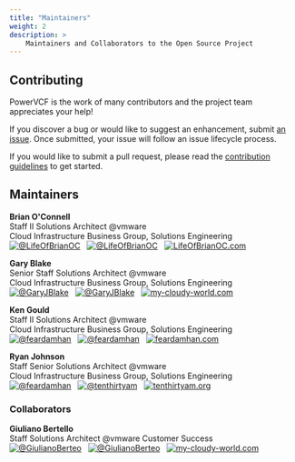 ```yaml
---
title: "Maintainers"
weight: 2
description: >
    Maintainers and Collaborators to the Open Source Project
---
```


## Contributing

PowerVCF is the work of many contributors and the project team appreciates your help!

If you discover a bug or would like to suggest an enhancement, submit [an issue](issues). Once submitted, your issue will follow an issue lifecycle process.

If you would like to submit a pull request, please read the [contribution guidelines](/docs/contribution/guidelines) to get started.

## Maintainers

**Brian O'Connell**  
Staff II Solutions Architect @vmware  
Cloud Infrastructure Business Group, Solutions Engineering  
[![@LifeOfBrianOC](https://img.shields.io/badge/GitHub-100000?style=flat-square&logo=github&logoColor=white)](https://github.com/LifeOfBrianOC)&nbsp;&nbsp;&nbsp;[![@LifeOfBrianOC](https://img.shields.io/badge/Twitter-1DA1F2?style=flat-square&logo=twitter&logoColor=white)](https://twitter.com/LifeOfBrianOC)&nbsp;&nbsp;&nbsp;[![LifeOfBrianOC.com](https://img.shields.io/badge/Blog-FF8800?style=flat-square&logo=rss&logoColor=white)](https://LifeOfBrianOC.com)

**Gary Blake**  
Senior Staff Solutions Architect @vmware  
Cloud Infrastructure Business Group, Solutions Engineering  
[![@GaryJBlake](https://img.shields.io/badge/GitHub-100000?style=flat-square&logo=github&logoColor=white)](https://github.com/GaryJBlake)&nbsp;&nbsp;&nbsp;[![@GaryJBlake](https://img.shields.io/badge/Twitter-1DA1F2?style=flat-square&logo=twitter&logoColor=white)](https://twitter.com/GaryJBlake)&nbsp;&nbsp;&nbsp;[![my-cloudy-world.com](https://img.shields.io/badge/Blog-FF8800?style=flat-square&logo=rss&logoColor=white)](https://my-cloudy-world.com)

**Ken Gould**  
Staff II Solutions Architect @vmware  
Cloud Infrastructure Business Group, Solutions Engineering  
[![@feardamhan](https://img.shields.io/badge/GitHub-100000?style=flat-square&logo=github&logoColor=white)](https://github.com/feardamhan)&nbsp;&nbsp;&nbsp;[![@feardamhan](https://img.shields.io/badge/Twitter-1DA1F2?style=flat-square&logo=twitter&logoColor=white)](https://twitter.com/feardamhan)&nbsp;&nbsp;&nbsp;[![feardamhan.com](https://img.shields.io/badge/Blog-FF8800?style=flat-square&logo=rss&logoColor=white)](https://feardamhan.com)

**Ryan Johnson**  
Staff Senior Solutions Architect @vmware  
Cloud Infrastructure Business Group, Solutions Engineering  
[![@feardamhan](https://img.shields.io/badge/GitHub-100000?style=flat-square&logo=github&logoColor=white)](https://github.com/tenthirtyam)&nbsp;&nbsp;&nbsp;[![@tenthirtyam](https://img.shields.io/badge/Twitter-1DA1F2?style=flat-square&logo=twitter&logoColor=white)](https://twitter.com/tenthirtyam)&nbsp;&nbsp;&nbsp;[![tenthirtyam.org](https://img.shields.io/badge/Blog-FF8800?style=flat-square&logo=rss&logoColor=white)](https://tenthirtyam.org)

### Collaborators

**Giuliano Bertello**  
Staff Solutions Architect @vmware
Customer Success  
[![@GiulianoBerteo](https://img.shields.io/badge/GitHub-100000?style=flat-square&logo=github&logoColor=white)](https://github.com/GiulianoBerteo)&nbsp;&nbsp;&nbsp;[![@GiulianoBerteo](https://img.shields.io/badge/Twitter-1DA1F2?style=flat-square&logo=twitter&logoColor=white)](https://twitter.com/GiulianoBerteo)&nbsp;&nbsp;&nbsp;[![my-cloudy-world.com](https://img.shields.io/badge/Blog-FF8800?style=flat-square&logo=rss&logoColor=white)](https://blog.bertello.org)
